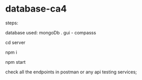 # database-ca4

steps:


database used: mongoDb . gui - compasss

cd server


npm i 


npm start


check all the endpoints in postman or any api testing services;